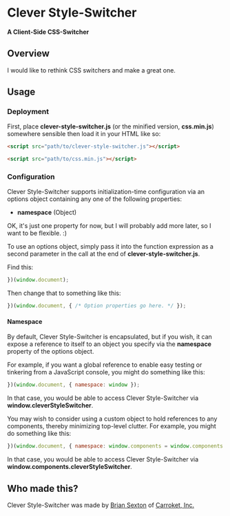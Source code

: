 # Clever Style-Switcher

**A Client-Side CSS-Switcher**

## Overview

I would like to rethink CSS switchers and make a great one.

## Usage

### Deployment

First, place **clever-style-switcher.js** (or the minified version, **css.min.js**) somewhere sensible then load it in your HTML like so:

```html
<script src="path/to/clever-style-switcher.js"></script>
```

```html
<script src="path/to/css.min.js"></script>
```

### Configuration

Clever Style-Switcher supports initialization-time configuration via an options object containing any one of the following properties:
* **namespace** (Object)

OK, it's just one property for now, but I will probably add more later, so I want to be flexible. :)

To use an options object, simply pass it into the function expression as a second parameter in the call at the end of **clever-style-switcher.js**.

Find this:

```javascript
})(window.document);
```

Then change that to something like this:
```javascript
})(window.document, { /* Option properties go here. */ });
```

#### Namespace

By default, Clever Style-Switcher is encapsulated, but if you wish, it can expose a reference to itself to an object you specify via the **namespace** property of the options object.

For example, if you want a global reference to enable easy testing or tinkering from a JavaScript console, you might do something like this:

```javascript
})(window.document, { namespace: window });
```

In that case, you would be able to access Clever Style-Switcher via **window.cleverStyleSwitcher**.

You may wish to consider using a custom object to hold references to any components, thereby minimizing top-level clutter. For example, you might do something like this:

```javascript
})(window.document, { namespace: window.components = window.components || {} });
```

In that case, you would be able to access Clever Style-Switcher via **window.components.cleverStyleSwitcher**.

## Who made this?

Clever Style-Switcher was made by [Brian Sexton](http://briansexton.com/) of [Carroket, Inc.](http://carroket.com/)
